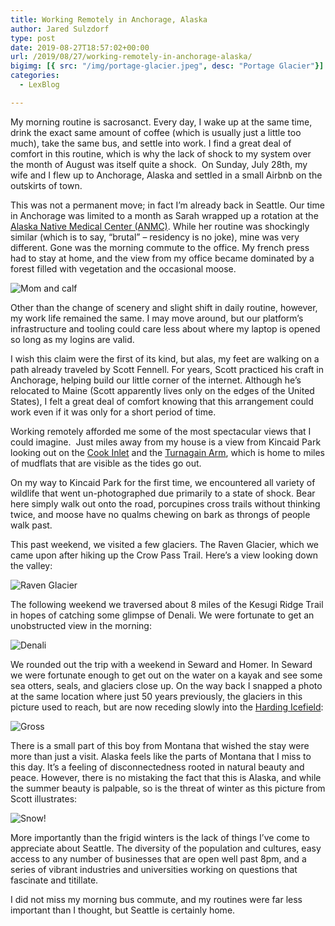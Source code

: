```yaml
---
title: Working Remotely in Anchorage, Alaska
author: Jared Sulzdorf
type: post
date: 2019-08-27T18:57:02+00:00
url: /2019/08/27/working-remotely-in-anchorage-alaska/
bigimg: [{ src: "/img/portage-glacier.jpeg", desc: "Portage Glacier"}]
categories:
  - LexBlog

---
```

My morning routine is sacrosanct. Every day, I wake up at the same time, drink the exact same amount of coffee (which is usually just a little too much), take the same bus, and settle into work. I find a great deal of comfort in this routine, which is why the lack of shock to my system over the month of August was itself quite a shock.  On Sunday, July 28th, my wife and I flew up to Anchorage, Alaska and settled in a small Airbnb on the outskirts of town.

This was not a permanent move; in fact I&#8217;m already back in Seattle. Our time in Anchorage was limited to a month as Sarah wrapped up a rotation at the [Alaska Native Medical Center (ANMC)][1]. While her routine was shockingly similar (which is to say, &#8220;brutal&#8221; &#8211; residency is no joke), mine was very different. Gone was the morning commute to the office. My french press had to stay at home, and the view from my office became dominated by a forest filled with vegetation and the occasional moose.

![Mom and calf](/img/mom-and-calf.jpeg "Mom and calf")

Other than the change of scenery and slight shift in daily routine, however, my work life remained the same. I may move around, but our platform&#8217;s infrastructure and tooling could care less about where my laptop is opened so long as my logins are valid. <!--more-->

I wish this claim were the first of its kind, but alas, my feet are walking on a path already traveled by Scott Fennell. For years, Scott practiced his craft in Anchorage, helping build our little corner of the internet. Although he&#8217;s relocated to Maine (Scott apparently lives only on the edges of the United States), I felt a great deal of comfort knowing that this arrangement could work even if it was only for a short period of time.

Working remotely afforded me some of the most spectacular views that I could imagine.  Just miles away from my house is a view from Kincaid Park looking out on the [Cook Inlet][2] and the [Turnagain Arm][3], which is home to miles of mudflats that are visible as the tides go out.

On my way to Kincaid Park for the first time, we encountered all variety of wildlife that went un-photographed due primarily to a state of shock. Bear here simply walk out onto the road, porcupines cross trails without thinking twice, and moose have no qualms chewing on bark as throngs of people walk past.

This past weekend, we visited a few glaciers. The Raven Glacier, which we came upon after hiking up the Crow Pass Trail. Here&#8217;s a view looking down the valley:

![Raven Glacier](/img/raven-glacier.jpeg "Raven Glacier")

The following weekend we traversed about 8 miles of the Kesugi Ridge Trail in hopes of catching some glimpse of Denali. We were fortunate to get an unobstructed view in the morning:

![Denali](/img/denali.jpeg "Denali")

We rounded out the trip with a weekend in Seward and Homer. In Seward we were fortunate enough to get out on the water on a kayak and see some sea otters, seals, and glaciers close up. On the way back I snapped a photo at the same location where just 50 years previously, the glaciers in this picture used to reach, but are now receding slowly into the [Harding Icefield][5]:

![](/img/alaskan-glaciers.jpeg "Gross")

 There is a small part of this boy from Montana that wished the stay were more than just a visit. Alaska feels like the parts of Montana that I miss to this day. It&#8217;s a feeling of disconnectedness rooted in natural beauty and peace. However, there is no mistaking the fact that this is Alaska, and while the summer beauty is palpable, so is the threat of winter as this picture from Scott illustrates:

 ![](/img/raven-glacier-snowy.jpeg "Snow!")

More importantly than the frigid winters is the lack of things I&#8217;ve come to appreciate about Seattle. The diversity of the population and cultures, easy access to any number of businesses that are open well past 8pm, and a series of vibrant industries and universities working on questions that fascinate and titillate.

I did not miss my morning bus commute, and my routines were far less important than I thought, but Seattle is certainly home.

 [1]: https://anmc.org/
 [2]: https://en.wikipedia.org/wiki/Cook_Inlet
 [3]: https://en.wikipedia.org/wiki/Turnagain_Arm
 [4]: https://en.wikipedia.org/wiki/Portage_Glacier
 [5]: https://en.wikipedia.org/wiki/Harding_Icefield